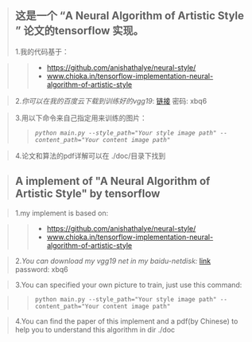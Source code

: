 >##  这是一个 “A Neural Algorithm of Artistic Style ” 论文的tensorflow 实现。
>
>1.我的代码基于：

>> + https://github.com/anishathalye/neural-style/
>> + www.chioka.in/tensorflow-implementation-neural-algorithm-of-artistic-style
 	 

>2._你可以在我的百度云下载到训练好的vgg19_:   [链接](https://pan.baidu.com/s/1qXWtbwK) 密码: xbq6

>3.用以下命令来自己指定用来训练的图片：	
>> *`python main.py --style_path="Your style image path" -- content_path="Your content image path"`*

>4.论文和算法的pdf详解可以在 ./doc/目录下找到
 
> ## A implement of "A Neural Algorithm of Artistic Style" by tensorflow

>1.my implement is  based on:

>> +  https://github.com/anishathalye/neural-style/
>> + www.chioka.in/tensorflow-implementation-neural-algorithm-of-artistic-style	 
 
> 2._You can download my vgg19  net in my baidu-netdisk:_  [link]( https://pan.baidu.com/s/1qXWtbwK)
	password: xbq6

>3.You can specified your own picture to train, just use this command:

>> `python main.py --style_path="Your style image path" -- content_path="Your content image path"`


>4.You can find the paper of this implement and a pdf(by Chinese) to help you to understand this algorithm in dir ./doc